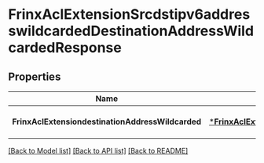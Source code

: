 # FrinxAclExtensionSrcdstipv6addresswildcardedDestinationAddressWildcardedResponse

## Properties
Name | Type | Description | Notes
------------ | ------------- | ------------- | -------------
**FrinxAclExtensiondestinationAddressWildcarded** | [***FrinxAclExtensionSrcdstipv6addresswildcardedDestinationAddressWildcarded**](frinx.acl.extension.srcdstipv6addresswildcarded.DestinationAddressWildcarded.md) |  | [optional] [default to null]

[[Back to Model list]](../README.md#documentation-for-models) [[Back to API list]](../README.md#documentation-for-api-endpoints) [[Back to README]](../README.md)



